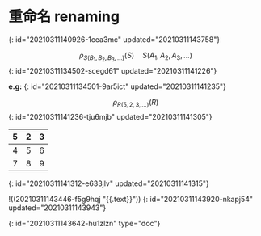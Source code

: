 # 重命名 renaming
{: id="20210311140926-1cea3mc" updated="20210311143758"}

$$
\rho_{S(B_1, B_2, B_3, ...)}(S)\quad S(A_1, A_2, A_3, ...)
$$
{: id="20210311134502-scegd61" updated="20210311141226"}

**e.g:**
{: id="20210311134501-9ar5ict" updated="20210311141235"}

$$
\rho_{R(5, 2, 3, ...)}(R)
$$
{: id="20210311141236-tju6mjb" updated="20210311141305"}

| 5 | 2 | 3 |
| --- | --- | --- |
| 4 | 5 | 6 |
| 7 | 8 | 9 |
{: id="20210311141312-e633jlv" updated="20210311141315"}

!((20210311143446-f5g9hqj "{{.text}}"))
{: id="20210311143920-nkapj54" updated="20210311143943"}


{: id="20210311143642-hu1zlzn" type="doc"}

